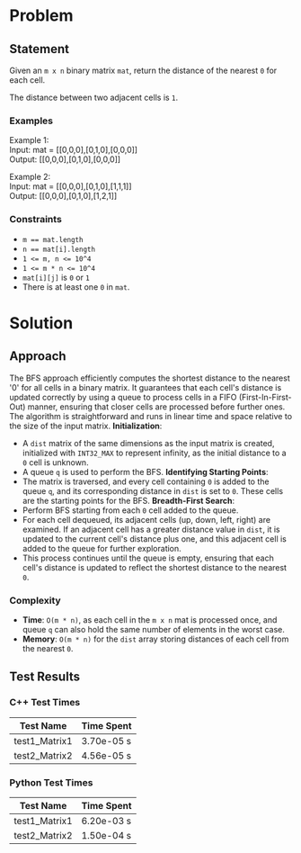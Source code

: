 # Problem

## Statement
Given an `m x n` binary matrix `mat`, return the distance of the nearest `0` for each cell.

The distance between two adjacent cells is `1`.

### Examples
Example 1: \
Input: mat = [[0,0,0],[0,1,0],[0,0,0]] \
Output: [[0,0,0],[0,1,0],[0,0,0]]

Example 2: \
Input: mat = [[0,0,0],[0,1,0],[1,1,1]] \
Output: [[0,0,0],[0,1,0],[1,2,1]]


### Constraints
- `m == mat.length`
- `n == mat[i].length`
- `1 <= m, n <= 10^4`
- `1 <= m * n <= 10^4`
- `mat[i][j]` is `0` or `1`
- There is at least one `0` in `mat`.


# Solution

## Approach
The BFS approach efficiently computes the shortest distance to the nearest '0' for all cells in a binary matrix. It guarantees that each cell's distance is updated correctly by using a queue to process cells in a FIFO (First-In-First-Out) manner, ensuring that closer cells are processed before further ones. The algorithm is straightforward and runs in linear time and space relative to the size of the input matrix.
__Initialization__:
- A `dist` matrix of the same dimensions as the input matrix is created, initialized with `INT32_MAX` to represent infinity, as the initial distance to a `0` cell is unknown.
- A queue `q` is used to perform the BFS.
__Identifying Starting Points__:
- The matrix is traversed, and every cell containing `0` is added to the queue `q`, and its corresponding distance in `dist` is set to `0`. These cells are the starting points for the BFS.
__Breadth-First Search__:
- Perform BFS starting from each `0` cell added to the queue.
- For each cell dequeued, its adjacent cells (up, down, left, right) are examined. If an adjacent cell has a greater distance value in `dist`, it is updated to the current cell's distance plus one, and this adjacent cell is added to the queue for further exploration.
- This process continues until the queue is empty, ensuring that each cell's distance is updated to reflect the shortest distance to the nearest `0`.

### Complexity
- __Time__: `O(m * n)`, as each cell in the `m x n` mat is processed once, and queue `q` can also hold the same number of elements in the worst case.
- __Memory__: `O(m * n)` for the `dist` array storing distances of each cell from the nearest `0`.

## Test Results

### C++ Test Times
| Test Name | Time Spent |
| --- | --- |
| test1_Matrix1 | 3.70e-05 s |
| test2_Matrix2 | 4.56e-05 s |

### Python Test Times
| Test Name | Time Spent |
| --- | --- |
| test1_Matrix1 | 6.20e-03 s |
| test2_Matrix2 | 1.50e-04 s |

